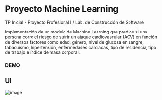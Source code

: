 # Proyecto Machine Learning

TP Inicial - Proyecto Profesional I / Lab. de Construcción de Software
 
Implementación de un modelo de Machine Learning que predice si una persona corre el riesgo de sufrir un ataque cardiovascular (ACV) en función de diversos factores como edad, género, nivel de glucosa en sangre,
tabaquismo, hipertensión, enfermedades cardíacas, tipo de residencia, tipo de trabajo e índice de masa corporal. 

### [DEMO](https://prediccionacv.streamlit.app/)

## UI
![image](https://github.com/micabenitez/TP-Inicial-PP1/assets/117873822/d86b40e5-56bb-478d-a07e-d68b2df3c22d)
